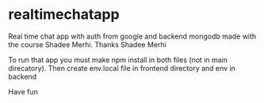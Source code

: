 # realtimechatapp
Real time chat app with auth from google and backend mongodb made with the course Shadee Merhi. Thanks Shadee Merhi

To run that app you must make npm install in both files (not in main direcatory). Then create env.local file in frontend directory and env in backend

Have fun

